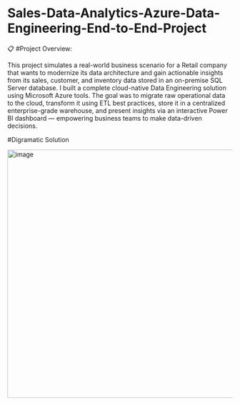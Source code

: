 # Sales-Data-Analytics-Azure-Data-Engineering-End-to-End-Project

📋 #Project Overview:

This project simulates a real-world business scenario for a Retail company that wants to modernize its data architecture and gain actionable insights from its sales, customer, and inventory data stored in an on-premise SQL Server database.
I built a complete cloud-native Data Engineering solution using Microsoft Azure tools. The goal was to migrate raw operational data to the cloud, transform it using ETL best practices, store it in a centralized enterprise-grade warehouse, and present insights via an interactive Power BI dashboard — empowering business teams to make data-driven decisions.

#Digramatic Solution 

<img width="1280" height="556" alt="image" src="https://github.com/user-attachments/assets/87f62d98-099b-45c0-95b9-6324792bb9a3" />
